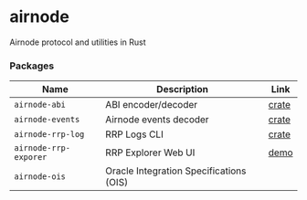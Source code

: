 # airnode
Airnode protocol and utilities in Rust

### Packages
| Name | Description | Link |
| ---- | ----------- | ---- |
|`airnode-abi`| ABI encoder/decoder | [crate](https://crates.io/crates/airnode-abi) |
|`airnode-events`| Airnode events decoder | [crate](https://crates.io/crates/airnode-events) |
|`airnode-rrp-log`| RRP Logs CLI | [crate](https://crates.io/crates/airnode-rrp-log) |
|`airnode-rrp-exporer`| RRP Explorer Web UI | [demo](https://enormous.cloud/dao/api3/rrp-explorer) |
|`airnode-ois`| Oracle Integration Specifications (OIS) | |
